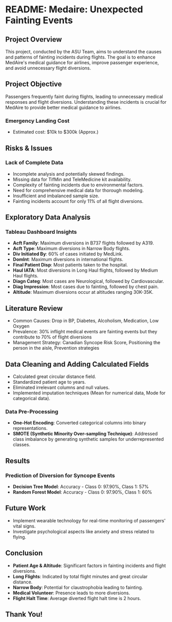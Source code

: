 # README: Medaire: Unexpected Fainting Events
## Project Overview

This project, conducted by the ASU Team, aims to understand the causes and patterns of fainting incidents during flights. The goal is to enhance MedAire's medical guidance for airlines, improve passenger experience, and avoid unnecessary flight diversions.

## Project Objective

Passengers frequently faint during flights, leading to unnecessary medical responses and flight diversions. Understanding these incidents is crucial for MedAire to provide better medical guidance to airlines.

### Emergency Landing Cost

- Estimated cost: $10k to $300k (Approx.)

## Risks & Issues

### Lack of Complete Data

- Incomplete analysis and potentially skewed findings.
- Missing data for TifMin and TeleMedicine kit availability.
- Complexity of fainting incidents due to environmental factors.
- Need for comprehensive medical data for thorough modeling.
- Insufficient and imbalanced sample size.
- Fainting incidents account for only 11% of all flight diversions.

## Exploratory Data Analysis

### Tableau Dashboard Insights

- **Acft Family**: Maximum diversions in B737 flights followed by A319.
- **Acft Type**: Maximum diversions in Narrow Body flights.
- **Div Initiated By**: 60% of cases initiated by MedLink.
- **Domlnt**: Maximum diversions in international flights.
- **Final Patient Disp**: Most patients taken to the hospital.
- **Haul IATA**: Most diversions in Long Haul flights, followed by Medium Haul flights.
- **Diagn Categ**: Most cases are Neurological, followed by Cardiovascular.
- **Diag Impression**: Most cases due to fainting, followed by chest pain.
- **Altitude**: Maximum diversions occur at altitudes ranging 30K-35K.

## Literature Review

- Common Causes: Drop in BP, Diabetes, Alcoholism, Medication, Low Oxygen
- Prevalence: 30% inflight medical events are fainting events but they contribute to 70% of flight diversions
- Management Strategy: Canadian Syncope Risk Score, Positioning the person in the aisle, Prevention strategies

## Data Cleaning and Adding Calculated Fields

- Calculated great circular distance field.
- Standardized patient age to years.
- Eliminated irrelevant columns and null values.
- Implemented imputation techniques (Mean for numerical data, Mode for categorical data).

### Data Pre-Processing

- **One-Hot Encoding**: Converted categorical columns into binary representations.
- **SMOTE (Synthetic Minority Over-sampling Technique)**: Addressed class imbalance by generating synthetic samples for underrepresented classes.

## Results

### Prediction of Diversion for Syncope Events

- **Decision Tree Model**: Accuracy - Class 0: 97.90%, Class 1: 57%
- **Random Forest Model**: Accuracy - Class 0: 97.90%, Class 1: 60%

## Future Work

- Implement wearable technology for real-time monitoring of passengers' vital signs.
- Investigate psychological aspects like anxiety and stress related to flying.

## Conclusion

- **Patient Age & Altitude**: Significant factors in fainting incidents and flight diversions.
- **Long Flights**: Indicated by total flight minutes and great circular distance.
- **Narrow Body**: Potential for claustrophobia leading to fainting.
- **Medical Volunteer**: Presence leads to more diversions.
- **Flight Halt Time**: Average diverted flight halt time is 2 hours.

## Thank You!
